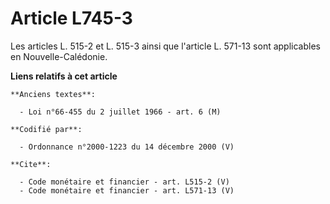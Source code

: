 # Article L745-3

Les articles L. 515-2 et L. 515-3 ainsi que l'article L. 571-13 sont applicables en Nouvelle-Calédonie.

**Liens relatifs à cet article**

	**Anciens textes**:

	  - Loi n°66-455 du 2 juillet 1966 - art. 6 (M)

	**Codifié par**:

	  - Ordonnance n°2000-1223 du 14 décembre 2000 (V)

	**Cite**:

	  - Code monétaire et financier - art. L515-2 (V)
	  - Code monétaire et financier - art. L571-13 (V)
